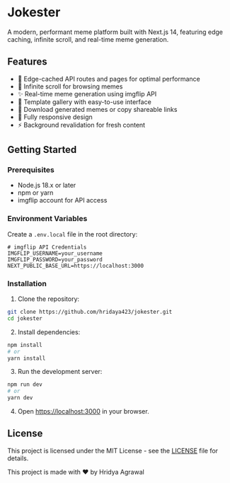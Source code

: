 # Jokester

A modern, performant meme platform built with Next.js 14, featuring edge caching, infinite scroll, and real-time meme generation.

## Features

- 🚀 Edge-cached API routes and pages for optimal performance
- 🔄 Infinite scroll for browsing memes
- ✨ Real-time meme generation using imgflip API
- 🎨 Template gallery with easy-to-use interface
- 💾 Download generated memes or copy shareable links
- 📱 Fully responsive design
- ⚡ Background revalidation for fresh content

## Getting Started

### Prerequisites

- Node.js 18.x or later
- npm or yarn
- imgflip account for API access

### Environment Variables

Create a `.env.local` file in the root directory:

```env
# imgflip API Credentials
IMGFLIP_USERNAME=your_username
IMGFLIP_PASSWORD=your_password
NEXT_PUBLIC_BASE_URL=https://localhost:3000

```

### Installation

1. Clone the repository:
```bash
git clone https://github.com/hridaya423/jokester.git
cd jokester
```

2. Install dependencies:
```bash
npm install
# or
yarn install
```

3. Run the development server:
```bash
npm run dev
# or
yarn dev
```

4. Open [https://localhost:3000](https://localhost:3000) in your browser.

## License

This project is licensed under the MIT License - see the [LICENSE](LICENSE) file for details.

This project is made with ❤️ by Hridya Agrawal